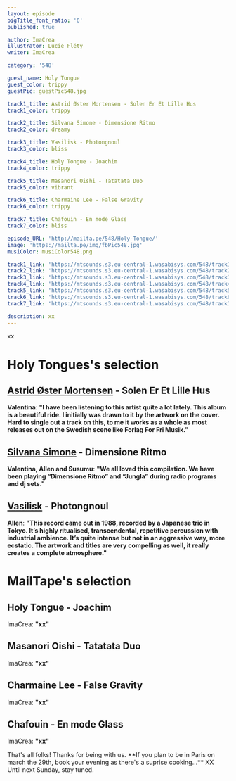 ```yaml
---
layout: episode
bigTitle_font_ratio: '6'
published: true

author: ImaCrea 
illustrator: Lucie Fléty
writer: ImaCrea

category: '548'

guest_name: Holy Tongue
guest_color: trippy
guestPic: guestPic548.jpg

track1_title: Astrid Øster Mortensen - Solen Er Et Lille Hus
track1_color: trippy

track2_title: Silvana Simone - Dimensione Ritmo
track2_color: dreamy 

track3_title: Vasilisk - Photongnoul
track3_color: bliss

track4_title: Holy Tongue - Joachim
track4_color: trippy 

track5_title: Masanori Oishi - Tatatata Duo
track5_color: vibrant

track6_title: Charmaine Lee - False Gravity
track6_color: trippy 

track7_title: Chafouin - En mode Glass
track7_color: bliss 

episode_URL: 'http://mailta.pe/548/Holy-Tongue/'
image: 'https://mailta.pe/img/fbPic548.jpg'
musiColor: musiColor548.png

track1_link: 'https://mtsounds.s3.eu-central-1.wasabisys.com/548/track1.mp3'
track2_link: 'https://mtsounds.s3.eu-central-1.wasabisys.com/548/track2.mp3'
track3_link: 'https://mtsounds.s3.eu-central-1.wasabisys.com/548/track3.mp3'
track4_link: 'https://mtsounds.s3.eu-central-1.wasabisys.com/548/track4.mp3'
track5_link: 'https://mtsounds.s3.eu-central-1.wasabisys.com/548/track5.mp3'
track6_link: 'https://mtsounds.s3.eu-central-1.wasabisys.com/548/track6.mp3'
track7_link: 'https://mtsounds.s3.eu-central-1.wasabisys.com/548/track7.mp3'

description: xx
---
```

<p id="introduction">
	xx
</p>

# Holy Tongues's selection

## [Astrid Øster Mortensen](https://astridostermortensen.bandcamp.com/album/gro-mig-en-blomst) - Solen Er Et Lille Hus

**Valentina**: **"**I have been listening to this artist quite a lot lately. This album is a beautiful ride. I initially was drawn to it by the artwork on the cover. Hard to single out a track on this, to me it works as a whole as most releases out on the Swedish scene like Forlag For Fri Musik.**"**

## [Silvana Simone](https://ultimotango.bandcamp.com/album/ritmiche-italiane) - Dimensione Ritmo

**Valentina, Allen and Susumu**: **"**We all loved this compilation. We have been playing “Dimensione Ritmo” and “Jungla” during radio programs and dj sets.**"**

## [Vasilisk](https://steinklangindustries.bandcamp.com/album/sk78-vasilisk-mkwaju-2014) - Photongnoul

**Allen**: **"**This record came out in 1988, recorded by a Japanese trio in Tokyo. It’s highly ritualised, transcendental, repetitive percussion with industrial ambience. It’s quite intense but not in an aggressive way, more ecstatic. The artwork and titles are very compelling as well, it really creates a complete atmosphere.**"**

# MailTape's selection

## Holy Tongue - Joachim

ImaCrea: **"**xx**"**

## Masanori Oishi - Tatatata Duo

ImaCrea: **"**xx**"**

## Charmaine Lee - False Gravity

ImaCrea: **"**xx**"**

## Chafouin - En mode Glass

ImaCrea: **"**xx**"**

<p id="outroduction">That's all folks! Thanks for being with us. **If you plan to be in Paris on march the 29th, book your evening as there's a suprise cooking...**  XX Until next Sunday, stay tuned.</p>
